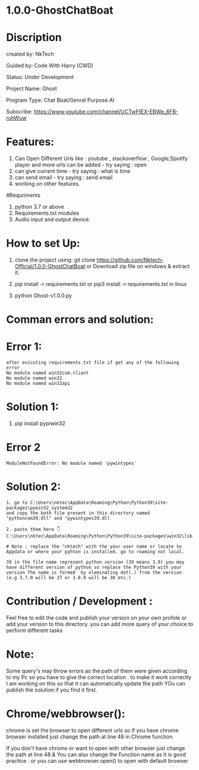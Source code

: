 # 1.0.0-GhostChatBoat

# Discription

created by:             NkTech

Guided by:              Code With Harry (CWD)

Status:                 Under Development

Project Name:           Ghost

Program Type:           Chat Boat/Genral Purpose AI

Subscribe:              https://www.youtube.com/channel/UCTwFfEX-EBWe_6FB-ruhWuw

# Features:
1. Can Open Different Urls like : youtube , stackoverflow , Google,Spotify player  and more urls can be added  - try saying : open <website name listed above>
2. can give current time - try saying : what is time 
3. can send email - try saying : send email
4. working on other features.


#Requriments
1. python 3.7 or above
2. Requirements.txt modules
3. Audio input and output device. 

# How to set Up:
1. clone the project using:
git clone https://github.com/Nktech-Official/1.0.0-GhostChatBoat
            or
Download zip file on windows & extract it.

2. pip install -r requirements.txt
                or
    pip3 install -r requirements.txt in linux

3. python Ghost-v1.0.0.py

# Comman errors and solution:
# Error 1:
    after exicuting requirements.txt file if get any of the following error
    No module named win32com.client
    No module named win32
    No module named win32api
# Solution 1:
1. pip install pypiwin32

# Error 2
    ModuleNotFoundError: No module named 'pywintypes'
# Solution 2:
    1. go to C:\Users\nktec\AppData\Roaming\Python\Python39\site-packages\pywin32_system32 
    and copy the both file present in this directory named "pythoncom39.dll" and "pywintypes39.dll
    
    2. paste them here 👇
    C:\Users\nktec\AppData\Roaming\Python\Python39\site-packages\win32\lib

    # Note : replace the "nktech" with the your user name or locate to Appdata or where your pyhton is installed. go to roaming not local.
    
    39 in the file name represent python version (39 means 3.9) you may have different version of python so replace the Python39 with your version The name is formed  by eleminating dot(.) from the version (e.g 3.7.0 will be 37 or 3.8.9 will be 38 etc.)
# Contribution / Development :


Feel free to edit the code and publish your version on your own profole or add your version to this directory.
you can add more query of your choice to perform different tasks

# Note:
Some query's may throw errors as the path of them were given according to my Pc so you have to give the correct location . to make it work correctly I am working on this so that it can automatically update the path  YOu can publish the solution if you find it first.

# Chrome/webbrowser():

chrome is set the browser to open different urls so if you have chrome browser installed just change the path at line 48 in Chrome function.

If you don't have chrome or want to open with other browser just change the path at line 48 & You can also change the Function name as it  is good practice . or you can use webbrowser.open() to open with default browser